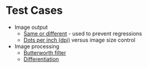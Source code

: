 # Test Cases

* Image output
  * [Same or different](README_same_different.md) - used to prevent regressions
  * [Dots per inch (dpi)](README_dpi_size.md) versus image size control
* Image processing
  * [Butterworth filter](README_butterworth.md)
  * [Differentiation](README_differentiation.md)
